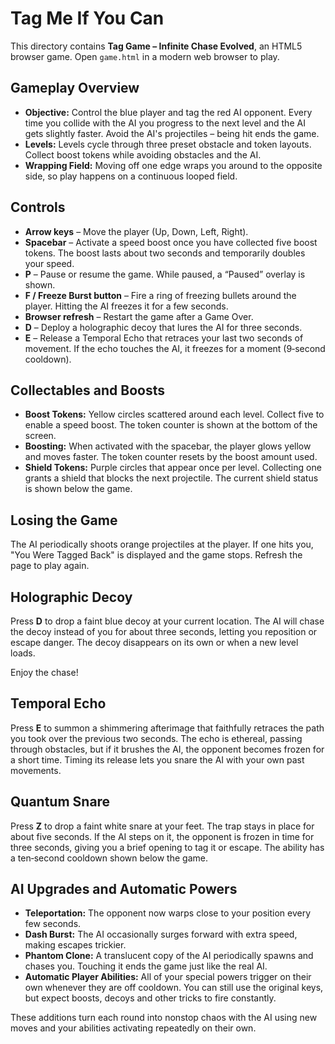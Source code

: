 # Tag Me If You Can

This directory contains **Tag Game – Infinite Chase Evolved**, an HTML5
browser game. Open `game.html` in a modern web browser to play.

## Gameplay Overview

- **Objective:** Control the blue player and tag the red AI opponent. Every
time you collide with the AI you progress to the next level and the AI gets
slightly faster. Avoid the AI's projectiles – being hit ends the game.
- **Levels:** Levels cycle through three preset obstacle and token layouts.
Collect boost tokens while avoiding obstacles and the AI.
- **Wrapping Field:** Moving off one edge wraps you around to the opposite
side, so play happens on a continuous looped field.

## Controls

- **Arrow keys** – Move the player (Up, Down, Left, Right).
- **Spacebar** – Activate a speed boost once you have collected five boost
  tokens. The boost lasts about two seconds and temporarily doubles your
  speed.
- **P** – Pause or resume the game. While paused, a “Paused” overlay is shown.
- **F / Freeze Burst button** – Fire a ring of freezing bullets around the
  player. Hitting the AI freezes it for a few seconds.
- **Browser refresh** – Restart the game after a Game Over.
- **D** – Deploy a holographic decoy that lures the AI for three seconds.
- **E** – Release a Temporal Echo that retraces your last two seconds of
  movement. If the echo touches the AI, it freezes for a moment
  (9‑second cooldown).

## Collectables and Boosts

- **Boost Tokens:** Yellow circles scattered around each level. Collect
  five to enable a speed boost. The token counter is shown at the bottom of
  the screen.
- **Boosting:** When activated with the spacebar, the player glows yellow and
  moves faster. The token counter resets by the boost amount used.
- **Shield Tokens:** Purple circles that appear once per level. Collecting one
  grants a shield that blocks the next projectile. The current shield status is
  shown below the game.

## Losing the Game

The AI periodically shoots orange projectiles at the player. If one hits you,
"You Were Tagged Back" is displayed and the game stops. Refresh the page to
play again.


## Holographic Decoy

Press **D** to drop a faint blue decoy at your current location. The AI will
chase the decoy instead of you for about three seconds, letting you reposition
or escape danger. The decoy disappears on its own or when a new level loads.

Enjoy the chase!


## Temporal Echo

Press **E** to summon a shimmering afterimage that faithfully retraces the path
you took over the previous two seconds. The echo is ethereal, passing through
obstacles, but if it brushes the AI, the opponent becomes frozen for a short
time. Timing its release lets you snare the AI with your own past movements.

## Quantum Snare

Press **Z** to drop a faint white snare at your feet. The trap stays in place
for about five seconds. If the AI steps on it, the opponent is frozen in time
for three seconds, giving you a brief opening to tag it or escape. The ability
has a ten‑second cooldown shown below the game.

## AI Upgrades and Automatic Powers

- **Teleportation:** The opponent now warps close to your position every few seconds.
- **Dash Burst:** The AI occasionally surges forward with extra speed, making escapes trickier.
- **Phantom Clone:** A translucent copy of the AI periodically spawns and chases you. Touching it ends the game just like the real AI.
- **Automatic Player Abilities:** All of your special powers trigger on their own whenever they are off cooldown. You can still use the original keys, but expect boosts, decoys and other tricks to fire constantly.

These additions turn each round into nonstop chaos with the AI using new moves and your abilities activating repeatedly on their own.
